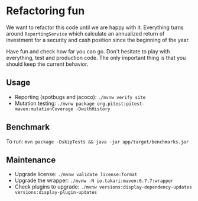 # Refactoring fun

We want to refactor this code until we are happy with it. 
Everything turns around `ReportingService` which calculate an annualized return of investment for a security and cash
position since the beginning of the year.

Have fun and check how far you can go.
Don't hesitate to play with everything, test and production code.
The only important thing is that you should keep the current behavior.

## Usage

* Reporting (spotbugs and jacoco): `./mvnw verify site`
* Mutation testing: `./mvnw package org.pitest:pitest-maven:mutationCoverage -DwithHistory`

## Benchmark

To run: `mvn package -DskipTests && java -jar app/target/benchmarks.jar`

## Maintenance

* Upgrade license: `./mvnw validate license:format`
* Upgrade the wrapper: `./mvnw -N io.takari:maven:0.7.7:wrapper`
* Check plugins to upgrade: `./mvnw versions:display-dependency-updates versions:display-plugin-updates`
